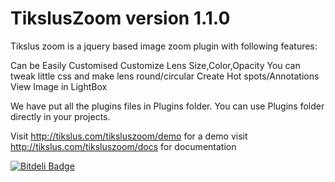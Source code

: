 TikslusZoom version 1.1.0
==============================

Tikslus zoom is a jquery based image zoom plugin with following features:

Can be Easily Customised
Customize Lens Size,Color,Opacity
You can tweak little css and make lens round/circular
Create Hot spots/Annotations
View Image in LightBox


We have put all the plugins files in Plugins folder.
You can use Plugins folder directly in your projects.

Visit http://tikslus.com/tiksluszoom/demo for a demo
visit http://tikslus.com/tiksluszoom/docs for documentation


[![Bitdeli Badge](https://d2weczhvl823v0.cloudfront.net/pushpendra10/tiksluszoom/trend.png)](https://bitdeli.com/free "Bitdeli Badge")
